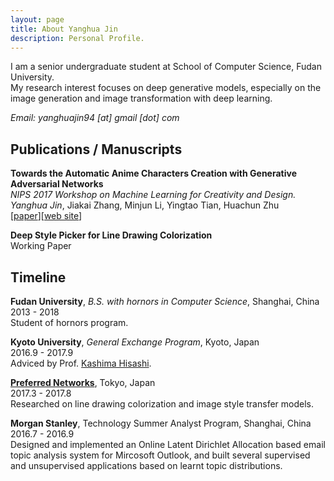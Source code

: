 ```yaml
---
layout: page
title: About Yanghua Jin
description: Personal Profile.
---
```

I am a senior undergraduate student at School of Computer Science, Fudan University.   
My research interest focuses on deep generative models, especially on the image generation and image transformation with deep learning.

*Email: yanghuajin94 [at] gmail [dot] com*
## Publications / Manuscripts
**Towards the Automatic Anime Characters Creation with Generative Adversarial Networks**    
*NIPS 2017 Workshop on Machine Learning for Creativity and Design.*  
*Yanghua Jin*, Jiakai Zhang, Minjun Li, Yingtao Tian, Huachun Zhu   
[[paper](https://arxiv.org/abs/1708.05509)][[web site](http://make.girls.moe/)]

**Deep Style Picker for Line Drawing Colorization**  
Working Paper 

## Timeline
**Fudan University**, *B.S. with hornors in Computer Science*, Shanghai, China    
2013 - 2018   
Student of hornors program.

**Kyoto University**, *General Exchange Program*, Kyoto, Japan   
2016.9 - 2017.9    
Adviced by Prof. [Kashima Hisashi](http://www.geocities.co.jp/kashi_pong/index_e.html).

**[Preferred Networks](https://www.preferred-networks.jp/en)**, Tokyo, Japan   
2017.3 - 2017.8   
Researched on line drawing colorization and image style transfer models.

**Morgan Stanley**, Technology Summer Analyst Program, Shanghai, China    
2016.7 - 2016.9    
Designed and implemented an Online Latent Dirichlet Allocation based email topic analysissystem for Mircosoft Outlook, and built several supervised and unsupervised applications based on learnt topic distributions.
